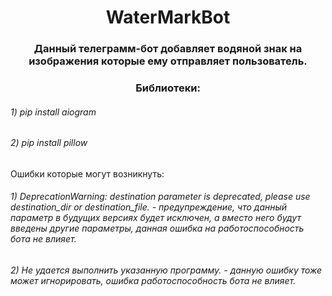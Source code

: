 <h1 align="center">WaterMarkBot</h1> 
<h3 align="center">Данный телеграмм-бот добавляет водяной знак на изображения которые ему отправляет пользователь.</h3>

<h3 align="center">Библиотеки:</h3>
<h6 align="left">1) pip install aiogram </h6>
<h6 align="left">2) pip install pillow </h6

<h3 align="center">Ошибки которые могут возникнуть:</h3>
<h6 align="left">1) DeprecationWarning: destination parameter is deprecated, please use destination_dir or destination_file. - предупреждение, что данный параметр в будущих версиях будет исключен, а вместо него будут введены другие параметры, данная ошибка на работоспособность бота не влияет.</h6>
<h6 align="left">2) Не удается выполнить указанную программу. - данную ошибку тоже может игнорировать, ошибка работоспособность бота не влияет.</h6>
